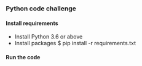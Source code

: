 ### Python code challenge

#### Install requirements
- Install Python 3.6 or above
- Install packages
$ pip install -r requirements.txt

#### Run the code
